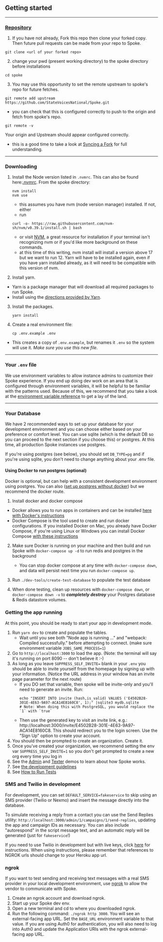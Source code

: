 ## Getting started

---
### [Repository](https://github.com/MoveOnOrg/Spoke)
1. If you have not already, Fork this repo then clone your forked copy. Then future pull requests can be made from your repo to Spoke. 
```
git clone <url of your forked repo>
```

2. change your pwd (present working directory) to the spoke directory before installations 
```
cd spoke
```

3. You may use this opportunity to set the remote upstream to spoke's repo for future fetches.
```
git remote add upstream https://github.com/StateVoicesNational/Spoke.git
``` 
   -  you can check that this is configured correctly to push to the origin and fetch from spoke's repo. 
   ```
   git remote -v
   ```
   Your origin and Upstream should appear configured correctly.
   - this is a good time to take a look at [Syncing a Fork](https://docs.github.com/en/pull-requests/collaborating-with-pull-requests/working-with-forks/syncing-a-fork) for full understanding.

---
### Downloading

1. Install the Node version listed in `.nvmrc`. This can also be found here:[.nvmrc](https://github.com/MoveOnOrg/Spoke/blob/main/.nvmrc). 
From the spoke directory:
   ```
   nvm install
   nvm use
   ```
   - this assumes you have nvm (node version manager) installed.  If not, either
   * run 
   ```
   curl -o- https://raw.githubusercontent.com/nvm-sh/nvm/v0.39.1/install.sh | bash
   ```
   * or visit [NVM](https://github.com/nvm-sh/nvm/blob/master/README.md), a great resource for installation if your terminal isn't recognizing nvm or if you'd like more background on these commands.
   - at this time of this writing, nvm install will install a version above 17 but we want to run 12.  Yarn will have to be installed again, even if you have yarn installed already, as it will need to be compatible with this version of nvm. 
    
2. Install yarn.

- Yarn is a package manager that will download all required packages to run Spoke.
- Install using the [directions provided by Yarn](https://yarnpkg.com/en/docs/install).

3. Install the packages.
   ```
   yarn install
   ```
4. Create a real environment file:
   ```
   cp .env.example .env
   ```

- This creates a copy of `.env.example`, but renames it `.env` so the system will use it. _Make sure you use this new file._

---
### Your `.env` file

We use environment variables to allow instance admins to customize their Spoke experience. If you end up doing dev work on an area that is configured through environment variables, it will be helpful to be familiar with the patterns used. Because of this, we recommend that you take a look at the [environment variable reference](REFERENCE-environment_variables.md) to get a lay of the land.  

---
### Your Database

We have 2 recommended ways to set up your database for your development environment and you can choose either based on your preference or comfort level. You can use sqlite (which is the default DB so you can proceed to the next section if you choose this) or postgres. At this time, all production Spoke instances use postgres.

If you're using postgres (see below), you should set `DB_TYPE=pg` and if you're using sqlite, you don't need to change anything about your .env file.


#### Using Docker to run postgres (optional)

Docker is optional, but can help with a consistent development environment using postgres. You can also ([set up postgres without docker](HOWTO_USE_POSTGRESQL.md)) but we recommend the docker route.

1. Install docker and docker compose

- Docker allows you to run apps in containers and can be installed [here with Docker's instructions](https://docs.docker.com/desktop/)
- Docker Compose is the tool used to create and run docker configurations. If you installed Docker on Mac, you already have Docker Compose, if you're using Linux or Windows you can install Docker Compose [with these instructions](https://docs.docker.com/compose/install/)

2. Make sure Docker is running on your machine and then build and run Spoke with `docker-compose up -d` to run redis and postgres in the background
   - You can stop docker compose at any time with `docker-compose down`, and data will persist next time you run `docker-compose up`.

3. Run `./dev-tools/create-test-database` to populate the test database

4. When done testing, clean up resources with `docker-compose down`, or `docker-compose down -v` to **_completely destroy_** your Postgres database & Redis datastore volumes.

### Getting the app running

At this point, you should be ready to start your app in development mode.

1. Run `yarn dev` to create and populate the tables.
   - Wait until you see both "Node app is running ..." and "webpack: Compiled successfully." before attempting to connect. (make sure environment variable `JOBS_SAME_PROCESS=1`)
2. Go to `http://localhost:3000` to load the app. (Note: the terminal will say it's running on port 8090 -- don't believe it :-)
3. As long as you leave `SUPPRESS_SELF_INVITE=` blank in your `.env` you should be able to invite yourself from the homepage by signing up with your information. (Notice the URL address in your window has an invite page parameter for the next route)
   - If you DO set that variable, then spoke will be invite-only and you'll need to generate an invite. Run:
     ```
     echo "INSERT INTO invite (hash,is_valid) VALUES ('E4502B28-301E-4E63-9A97-ACA14E8160C8', 1);" |sqlite3 mydb.sqlite
     # Note: When doing this with PostgreSQL, you would replace the `1` with `true`
     ```
   - Then use the generated key to visit an invite link, e.g.: http://localhost:3000/invite/E4502B28-301E-4E63-9A97-ACA14E8160C8. This should redirect you to the login screen. Use the "Sign Up" option to create your account.
4. You should then be prompted to create an organization. Create it.
5. Once you've created your organization, we recommend setting the env var `SUPPRESS_SELF_INVITE=1` so you don't get prompted to create a new org every time you log in
6. See the [Admin](https://youtu.be/PTMykMX8gII) and [Texter](https://youtu.be/EqE1UDvKGco) demos to learn about how Spoke works.
7. See [the development guidelines](EXPLANATION-development-guidelines.md)
8. See [How to Run Tests](HOWTO-run_tests.md)

### SMS and Twilio in development

For development, you can set `DEFAULT_SERVICE=fakeservice` to skip using an SMS provider (Twilio or Nexmo) and insert the message directly into the database.

To simulate receiving a reply from a contact you can use the Send Replies utility: `http://localhost:3000/admin/1/campaigns/1/send-replies`, updating the app and campaign IDs as necessary. You can also include "autorespond" in the script message text, and an automatic reply will be generated (just for `fakeservice`!)

If you need to use Twilio in development but with live keys, click [here](HOWTO_INTEGRATE_TWILIO.md) for instructions.
When using instructions, please remember that references to NGROK urls should change to your Heroku app url.

### ngrok

If you want to test sending and receiving text messages with a real SMS provider in your local development environment, use [ngrok](https://ngrok.com/) to allow the vendor to communicate with Spoke.

1. Create an ngrok account and download ngrok.
2. Start up your Spoke dev env.
3. Open a new terminal and cd to where you downloaded ngrok.
4. Run the following command: `./ngrok http 3000`. You will see an external-facing app URL. Set the `BASE_URL` environment variable to that value. If you are using Auth0 for authentication, you will also need to log into Auth0 and update the Application URIs with the ngrok external-facing app URL.
